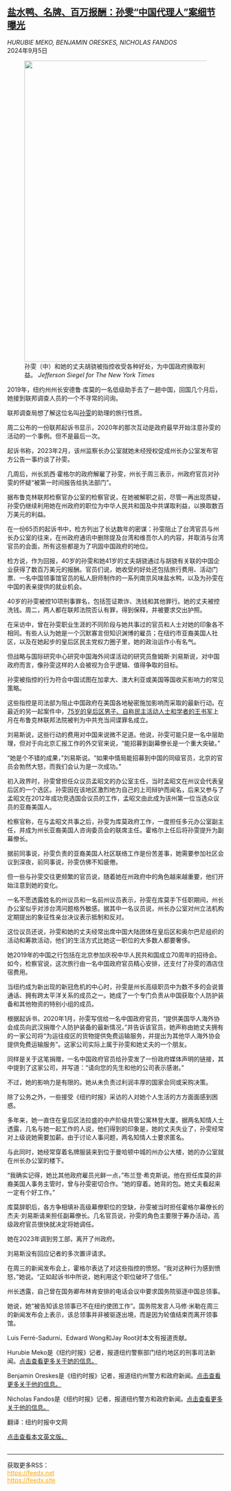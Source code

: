 <!--1733720823000-->
[盐水鸭、名牌、百万报酬：孙雯“中国代理人”案细节曝光](https://cn.nytimes.com/usa/20240905/linda-sun-chinese-agent-ny-capitol/)
------

<address>HURUBIE MEKO, BENJAMIN ORESKES, NICHOLAS FANDOS</address><time pudate="2024-12-09 12:33:55" datetime="2024-12-09 12:33:55">2024年9月5日</time><figure><img src="https://images.weserv.nl/?url=static01.nyt.com/images/2024/09/04/multimedia/04hochul-aidefolo-kvfp/04hochul-aidefolo-kvfp-master1050.jpg" width="1050" height="700"><figcaption>孙雯（中）和她的丈夫胡骁被指控收受各种好处，为中国政府换取利益。 <cite>Jefferson Siegel for The New York Times</cite></figcaption></figure><section><p>2019年，纽约州州长安德鲁·库莫的一名低级助手去了一趟中国，回国几个月后，她接到联邦调查人员的一个不寻常的问询。</p><p>联邦调查局想了解这位名叫<a href="https://www.nytimes.com/2024/07/23/nyregion/fbi-raid-linda-sun.html" title="Link: https://www.nytimes.com/2024/07/23/nyregion/fbi-raid-linda-sun.html">孙雯</a>的助理的旅行性质。</p><p>周二公布的一份联邦起诉书显示，2020年的那次互动是政府最早开始注意孙雯的活动的一个事例。但不是最后一次。</p><p>起诉书称，2023年2月，该州监察长办公室就她未经授权促成州长办公室发布官方公告一事约谈了孙雯。</p><p>几周后，州长凯西·霍格尔的政府解雇了孙雯，州长于周三表示，州政府官员对孙雯的怀疑“被第一时间报告给执法部门”。</p><p>据布鲁克林联邦检察官办公室的检察官说，在她被解职之前，尽管一再出现质疑，孙雯仍继续利用她在州政府的职位为中华人民共和国及中共谋取利益，以换取数百万美元的利益。</p><p>在一份65页的起诉书中，检方列出了长达数年的密谋：孙雯阻止了台湾官员与州长办公室的往来，在州政府通讯中删除提及台湾和维吾尔人的内容，并取消与台湾官员的会面，所有这些都是为了巩固中国政府的地位。</p><p>检方说，作为回报，40岁的孙雯和她41岁的丈夫胡骁通过与胡骁有关联的中国企业获得了数百万美元的报酬。官员们说，她收受的好处还包括旅行费用、活动门票、一名中国领事馆官员的私人厨师制作的一系列南京风味盐水鸭，以及为孙雯在中国的表亲提供的就业机会。</p><p>40岁的孙雯被控10项刑事罪名，包括签证欺诈、洗钱和其他罪行。她的丈夫被控洗钱。周二，两人都在联邦法院否认有罪，得到保释，并被要求交出护照。</p><p>在采访中，曾在孙雯职业生涯的不同阶段与她共事过的官员和人士对她的印象各不相同。有些人认为她是一个沉默寡言但知识渊博的雇员；在纽约市亚裔美国人社区，以及在她起步的皇后区民主党权力圈子里，她的政治运作小有名气。</p><p>但战略与国际研究中心研究中国海外间谍活动的研究员詹姆斯·刘易斯说，对中国政府而言，像孙雯这样的人会被视为合乎逻辑、值得争取的目标。</p><p>孙雯被指控的行为符合中国试图在加拿大、澳大利亚或美国等国收买影响力的常见策略。</p><p>这些指控是司法部为阻止中国政府在美国各地秘密施加影响而采取的最新行动。在最近的另一起案件中，<a href="https://www.nytimes.com/2024/08/06/nyregion/shujun-wang-conviction-spy-china.html">75岁的皇后区男子、自称民主活动人士和学者的王书军</a>上月在布鲁克林联邦法院被判为中共充当间谍罪名成立。</p><p>刘易斯说，这些行动的费用对中国来说微不足道。他说，孙雯可能只是一名中层助理，但对于向北京汇报工作的外交官来说，“能招募到副幕僚长是一个重大突破。”</p><p>“她是个不错的成果，”刘易斯说。“如果中情局能招募到中国的同级官员，北京的官员会勃然大怒，而我们会认为是一次成功。”</p><p>初入政界时，孙雯曾担任众议员孟昭文的办公室主任，当时孟昭文在州议会代表皇后区的一个选区。孙雯因在该地区激烈地为自己的上司辩护而闻名，后来又参与了孟昭文在2012年成功竞选国会议员的工作，孟昭文由此成为该州第一位当选众议员的亚裔美国人。</p><p>检察官称，在与孟昭文共事之后，孙雯为库莫政府工作，一度担任多元办公室副主任，并成为州长亚裔美国人咨询委员会的联席主任。霍格尔上任后将孙雯提升为副幕僚长。</p><p>据前同事说，孙雯负责的亚裔美国人社区联络工作是份苦差事，她需要参加社区会议到深夜，前同事说，孙雯仿佛不知疲倦。</p><p>但一些与孙雯交往更频繁的官员说，随着她在州政府中的角色越来越重要，他们开始注意到她的变化。</p><p>一名不愿透露姓名的州议员和一名前州议员表示，孙雯在库莫手下任职期间，州长办公室似乎对涉台湾问题格外敏感。据其中一名议员说，州长办公室对州立法机构定期提出的象征性亲台决议表示抵制和反对。</p><p>这位议员还说，孙雯和她的丈夫经常出席中国大陆团体在皇后区和奥尔巴尼组织的活动和筹款活动，他们的生活方式比她这一职位的大多数人都要奢侈。</p><p>她2019年的中国之行包括在北京参加庆祝中华人民共和国成立70周年的招待会。如今，检察官说，这次旅行由一名中国政府官员精心安排，还支付了孙雯的酒店住宿费用。</p><p>当纽约成为新出现的新冠危机的中心时，孙雯是州长高级职员中为数不多的会说普通话、拥有跨太平洋关系的成员之一。她成了一个专门负责从中国获取个人防护装备和其他物资的特别小组的成员。</p><p>根据起诉书，2020年1月，孙雯写信给一名中国政府官员，“提供美国华人海外协会成员向武汉捐赠个人防护装备的最新情况，”并告诉该官员，她声称由她丈夫拥有的一家公司将“为运往疫区的货物提供免费运输服务，并提出为其他华人海外协会提供免费运输服务”。这家公司实际上属于孙雯和她丈夫的一个朋友。</p><p>同样是关于这笔捐赠，一名中国政府官员给孙雯发了一份政府媒体声明的链接，其中提到了这家公司，并写道：“请向您的先生和他的公司表示感谢。”</p><p>不过，她的影响力是有限的。她从未负责过利润丰厚的国家合同或采购决策。</p><p>除了公务之外，一些接受《纽约时报》采访的人对她个人生活的方方面面感到困惑。</p><p>多年来，她一直住在皇后区法拉盛的中产阶级共管公寓林登大厦。据两名知情人士透露，几名与她一起工作的人说，他们得到的印象是，她的丈夫失业了，孙雯经常对上级说她需要加薪。由于讨论人事问题，两名知情人士要求匿名。</p><p>与此同时，她经常穿着名牌服装来到位于曼哈顿中城的州办公大楼，她的办公室就在州长办公室的楼下。</p><p>“我确实记得，她比其他政府雇员光鲜一点，”布兰登·希克斯说。他在担任库莫的非裔美国人事务主管时，曾与孙雯密切合作。“她的穿着。她背的包。她丈夫看起来一定有个好工作。”</p><p>库莫辞职后，各方争相填补高级幕僚职位的空缺，孙雯被当时担任霍格尔幕僚长的杰夫·刘易斯请来担任副幕僚长。几名官员说，孙雯的角色主要限于筹办活动，高级政府官员很快就决定将她调任。</p><p>她在2023年调到劳工部，离开了州政府。</p><p>刘易斯没有回应记者的多次置评请求。</p><p>在周三的新闻发布会上，霍格尔表达了对这些指控的愤怒。“我对这种行为感到愤怒，”她说。“正如起诉书中所说，她利用这个职位破坏了信任。”</p><p>州长透露，自己曾在国务卿布林肯安排的电话会议中要求国务院驱逐中国总领事。</p><p>她说，她“被告知该总领事已不在纽约使团工作”。国务院发言人马修·米勒在周三的新闻发布会上表示，该总领事并非被驱逐出境，而是因为轮值结束而离开领事馆。</p></section><footer><p>Luis Ferré-Sadurní、Edward Wong和Jay Root对本文有报道贡献。</p><p>Hurubie Meko是《纽约时报》记者，报道纽约警察部门纽约地区的刑事司法新闻。<a rel="nofollow" target="_blank" href="https://www.nytimes.com/by/hurubie-meko">点击查看更多关于她的信息。</a></p><p>Benjamin Oreskes是《纽约时报》记者，报道纽约州警方和政府新闻。<a rel="nofollow" target="_blank" href="https://www.nytimes.com/by/benjamin-oreskes">点击查看更多关于他的信息。</a></p><p>Nicholas Fandos是《纽约时报》记者，报道纽约警方和政府新闻。<a rel="nofollow" target="_blank" href="https://www.nytimes.com/by/nicholas-fandos">点击查看更多关于他的信息。</a></p><p>翻译：纽约时报中文网</p><a rel="nofollow" target="_blank" href="https://www.nytimes.com/2024/09/04/nyregion/linda-sun-chinese-agent-ny-capitol.html">点击查看本文英文版。</a></footer><br><hr><div>获取更多RSS：<br><a href="https://feedx.net" style="color:orange" target="_blank">https://feedx.net</a> <br><a href="https://feedx.site" style="color:orange" target="_blank">https://feedx.site</a><br></div>
